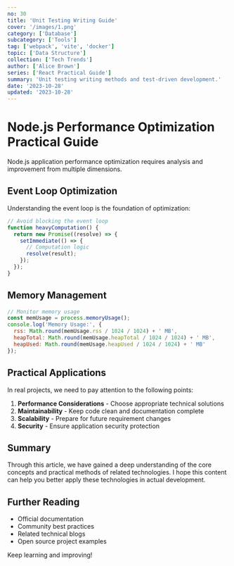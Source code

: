```yaml
---
no: 30
title: 'Unit Testing Writing Guide'
cover: '/images/1.png'
category: ['Database']
subcategory: ['Tools']
tag: ['webpack', 'vite', 'docker']
topic: ['Data Structure']
collection: ['Tech Trends']
author: ['Alice Brown']
series: ['React Practical Guide']
summary: 'Unit testing writing methods and test-driven development.'
date: '2023-10-28'
updated: '2023-10-28'
---
```


# Node.js Performance Optimization Practical Guide

Node.js application performance optimization requires analysis and improvement from multiple dimensions.

## Event Loop Optimization

Understanding the event loop is the foundation of optimization:

```javascript
// Avoid blocking the event loop
function heavyComputation() {
  return new Promise((resolve) => {
    setImmediate(() => {
      // Computation logic
      resolve(result);
    });
  });
}
```

## Memory Management

```javascript
// Monitor memory usage
const memUsage = process.memoryUsage();
console.log('Memory Usage:', {
  rss: Math.round(memUsage.rss / 1024 / 1024) + ' MB',
  heapTotal: Math.round(memUsage.heapTotal / 1024 / 1024) + ' MB',
  heapUsed: Math.round(memUsage.heapUsed / 1024 / 1024) + ' MB'
});
```

## Practical Applications

In real projects, we need to pay attention to the following points:

1. **Performance Considerations** - Choose appropriate technical solutions
2. **Maintainability** - Keep code clean and documentation complete
3. **Scalability** - Prepare for future requirement changes
4. **Security** - Ensure application security protection

## Summary

Through this article, we have gained a deep understanding of the core concepts and practical methods of related technologies. I hope this content can help you better apply these technologies in actual development.

## Further Reading

- Official documentation
- Community best practices
- Related technical blogs
- Open source project examples

Keep learning and improving!